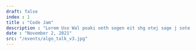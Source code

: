 ```yaml
---
draft: false
index : 1
title : "Code Jam"
description : "Lorem Uso Wal poaki oeth sogen eit shg otej sage j sote jdce ted egt dgge tqoj te jdf eds ispoe waku waku"
date : "November 2, 2021"
src: "/events/algo_talk_v3.jpg"
---
```

